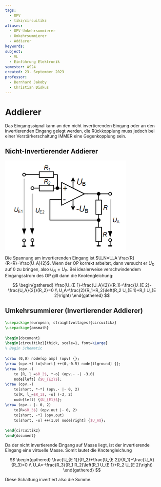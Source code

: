 ```yaml
---
tags:
  - OPV
  - tikz/circuitikz
aliases:
  - OPV-Umkehrsummierer
  - Umkehrsummierer
  - Addierer
keywords: 
subject:
  - VL
  - Einführung Elektronik
semester: WS24
created: 23. September 2023
professor:
  - Bernhard Jakoby
  - Christian Diskus
---
```


# Addierer

Das Eingangssignal kann an den nicht invertierenden Eingang oder an den invertierenden Eingang gelegt werden, die Rückkopplung muss jedoch bei einer Verstärkerschaltung IMMER eine Gegenkopplung sein.

## Nicht-Invertierender Addierer

![](assets/Pasted%20image%2020241213005737.png)

Die Spannung am invertierenden Eingang ist $U_N=U_A \frac{R}{R+R}=\frac{U_A}{2}$. Wenn der OP korrekt arbeitet, dann versucht er $U_D$ auf 0 zu bringen, also $U_N=U_P$. Bei idealerweise verschwindendem Eingangsstrom des OP gilt dann die Knotengleichung:

$$
\begin{gathered}
\frac{U_{E 1}-\frac{U_A}{2}}{R_1}+\frac{U_{E 2}-\frac{U_A}{2}}{R_2}=0 \\
U_A=\frac{2}{R_1+R_2}\left(R_2 U_{E 1}+R_1 U_{E 2}\right)
\end{gathered}
$$

## Umkehrsummierer (Invertierender Addierer)

```tikz
\usepackage[european, straightvoltages]{circuitikz}
\usepackage{amsmath}

\begin{document}
\begin{circuitikz}[thick, scale=1, font=\Large]
% Begin Schematic

\draw (0,0) node[op amp] (opv) {};
\draw (opv.+) to[short] ++(0,-0.5) node[tlground] {};
\draw (opv.-)
    to [R, l_=$R_2$, *-o] (opv.- -| -3,0)
    node[left] {$U_{E2}$};
\draw (opv.-)
    to[short, *-*] (opv.- |- 0, 2)
    to[R, l_=$R_1$, -o] (-3, 2)
    node[left] {$U_{E1}$};
\draw (opv.- |- 0, 2)
    to[R=$R_3$] (opv.out |- 0, 2)
    to[short, -*] (opv.out)
    to[short, -o] ++(1,0) node[right] {$U_A$};

\end{circuitikz}
\end{document}
```


Da der nicht invertierende Eingang auf Masse liegt, ist der invertierende Eingang eine virtuelle Masse. Somit lautet die Knotengleichung

$$
\begin{gathered}
\frac{U_{E 1}}{R_2}+\frac{U_{E 2}}{R_1}+\frac{U_A}{R_3}=0 \\
U_A=-\frac{R_3}{R_1 R_2}\left(R_1 U_{E 1}+R_2 U_{E 2}\right)
\end{gathered}
$$

Diese Schaltung invertiert also die Summe.